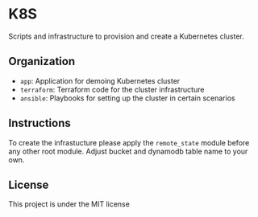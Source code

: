 # K8S

Scripts and infrastructure to provision and create a Kubernetes cluster.

## Organization

* `app`: Application for demoing Kubernetes cluster
* `terraform`: Terraform code for the cluster infrastructure
* `ansible`: Playbooks for setting up the cluster in certain scenarios

## Instructions

To create the infrastucture please apply the `remote_state` module before any other root module. Adjust bucket and dynamodb table name to your own.

## License

This project is under the MIT license
